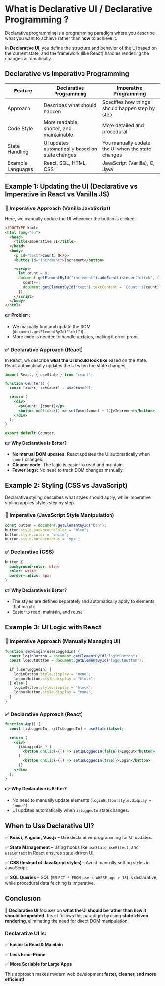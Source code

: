# What is Declarative UI / Declarative Programming ?

Declarative programming is a programming paradigm where you describe what you want to achieve rather than **how** to achieve it.

In **Declarative UI**, you define the structure and behavior of the UI based on the current state, and the framework (like React) handles rendering the changes automatically.

## Declarative vs Imperative Programming

| Feature           | Declarative Programming                         | Imperative Programming                            |
| ----------------- | ----------------------------------------------- | ------------------------------------------------- |
| Approach          | Describes what should happen                    | Specifies how things should happen step by step   |
| Code Style        | More readable, shorter, and maintainable        | More detailed and procedural                      |
| State Handling    | UI updates automatically based on state changes | You manually update the UI when the state changes |
| Example Languages | React, SQL, HTML, CSS                           | JavaScript (Vanilla), C, Java                     |

## Example 1: Updating the UI (Declarative vs Imperative in React vs Vanilla JS)

### 🚫 Imperative Approach (Vanilla JavaScript)

Here, we manually update the UI whenever the button is clicked.

```html
<!DOCTYPE html>
<html lang="en">
  <head>
    <title>Imperative UI</title>
  </head>
  <body>
    <p id="text">Count: 0</p>
    <button id="increment">Increment</button>

    <script>
      let count = 0;
      document.getElementById("increment").addEventListener("click", () => {
        count++;
        document.getElementById("text").textContent = `Count: ${count}`;
      });
    </script>
  </body>
</html>
```

**👉 Problem:**

- We manually find and update the DOM (`document.getElementById("text")`).
- More code is needed to handle updates, making it error-prone.

### ✅ Declarative Approach (React)

In React, we describe **what the UI should look like** based on the state. React automatically updates the UI when the state changes.

```jsx
import React, { useState } from "react";

function Counter() {
  const [count, setCount] = useState(0);

  return (
    <div>
      <p>Count: {count}</p>
      <button onClick={() => setCount(count + 1)}>Increment</button>
    </div>
  );
}

export default Counter;
```

**👉 Why Declarative is Better?**

- **No manual DOM updates:** React updates the UI automatically when `count` changes.
- **Cleaner code:** The logic is easier to read and maintain.
- **Fewer bugs:** No need to track DOM changes manually.

## Example 2: Styling (CSS vs JavaScript)

Declarative styling describes what styles should apply, while imperative styling applies styles step by step.

### 🚫 Imperative (JavaScript Style Manipulation)

```js
const button = document.getElementById("btn");
button.style.backgroundColor = "blue";
button.style.color = "white";
button.style.borderRadius = "5px";
```

### ✅ Declarative (CSS)

```css
button {
  background-color: blue;
  color: white;
  border-radius: 5px;
}
```

**👉 Why Declarative is Better?**

- The styles are defined separately and automatically apply to elements that match.
- Easier to read, maintain, and reuse.

## Example 3: UI Logic with React

### 🚫 Imperative Approach (Manually Managing UI)

```js
function showLogin(userLoggedIn) {
  const loginButton = document.getElementById("loginButton");
  const logoutButton = document.getElementById("logoutButton");

  if (userLoggedIn) {
    loginButton.style.display = "none";
    logoutButton.style.display = "block";
  } else {
    loginButton.style.display = "block";
    logoutButton.style.display = "none";
  }
}
```

### ✅ Declarative Approach (React)

```jsx
function App() {
  const [isLoggedIn, setIsLoggedIn] = useState(false);

  return (
    <div>
      {isLoggedIn ? (
        <button onClick={() => setIsLoggedIn(false)}>Logout</button>
      ) : (
        <button onClick={() => setIsLoggedIn(true)}>Login</button>
      )}
    </div>
  );
}
```

**👉 Why Declarative is Better?**

- No need to manually update elements (`loginButton.style.display = "none"`).
- UI updates automatically when `isLoggedIn` state changes.

## When to Use Declarative UI?

✅ **React, Angular, Vue.js** – Use declarative programming for UI updates.

✅ **State Management** – Using hooks like `useState`, `useEffect`, and `useContext` in React ensures state-driven UI.

✅ **CSS (Instead of JavaScript styles)** – Avoid manually setting styles in JavaScript.

✅ **SQL Queries** – SQL (`SELECT * FROM users WHERE age > 18`) is declarative, while procedural data fetching is imperative.

## Conclusion

🚀 **Declarative UI** focuses on **what the UI should be rather than how it should be updated.** React follows this paradigm by using **state-driven rendering**, eliminating the need for direct DOM manipulation.

### **Declarative UI is:**

✅ **Easier to Read & Maintain**

✅ **Less Error-Prone**

✅ **More Scalable for Large Apps**

This approach makes modern web development **faster, cleaner, and more efficient!**
